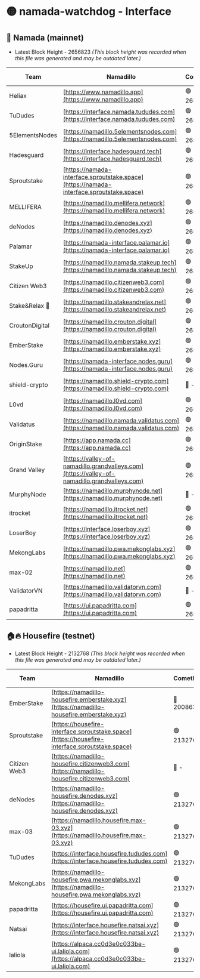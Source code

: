 # 🟡 namada-watchdog - Interface

## 🚀 Namada (mainnet)
- Latest Block Height - 2656823 *(This block height was recorded when this file was generated and may be outdated later.)*

| Team | Namadillo | CometBFT | Indexer | MASP Indexer |
|-|-|-|-|-|
| Heliax | [https://www.namadillo.app](https://www.namadillo.app) | 🟢 2656806 | 🟢 2656806 | 🟢 2656806 |
| TuDudes | [https://interface.namada.tududes.com](https://interface.namada.tududes.com) | 🟢 2656806 | 🟢 2656806 | 🟢 2656805 |
| 5ElementsNodes | [https://namadillo.5elementsnodes.com](https://namadillo.5elementsnodes.com) | 🟢 2656806 | 🟢 2656806 | 🟢 2656806 |
| Hadesguard | [https://interface.hadesguard.tech](https://interface.hadesguard.tech) | 🟢 2656807 | 🟢 2656807 | 🟢 2656807 |
| Sproutstake | [https://namada-interface.sproutstake.space](https://namada-interface.sproutstake.space) | 🟢 2656807 | 🟢 2656807 | 🟢 2656807 |
| MELLIFERA | [https://namadillo.mellifera.network](https://namadillo.mellifera.network) | 🟢 2656808 | 🟢 2656808 | 🟢 2656808 |
| deNodes | [https://namadillo.denodes.xyz](https://namadillo.denodes.xyz) | 🟢 2656809 | 🟢 2656809 | 🟢 2656809 |
| Palamar | [https://namada-interface.palamar.io](https://namada-interface.palamar.io) | 🟢 2656809 | 🟢 2656809 | 🟢 2656809 |
| StakeUp | [https://namadillo.namada.stakeup.tech](https://namadillo.namada.stakeup.tech) | 🟢 2656810 | 🟢 2656810 | 🟢 2656810 |
| Citizen Web3 | [https://namadillo.citizenweb3.com](https://namadillo.citizenweb3.com) | 🟢 2656811 | 🟢 2656810 | 🟢 2656811 |
| Stake&Relax 🦥 | [https://namadillo.stakeandrelax.net](https://namadillo.stakeandrelax.net) | 🟢 2656811 | 🟢 2656811 | 🟢 2656811 |
| CroutonDigital | [https://namadillo.crouton.digital](https://namadillo.crouton.digital) | 🟢 2656812 | 🟢 2656812 | 🟢 2656812 |
| EmberStake | [https://namadillo.emberstake.xyz](https://namadillo.emberstake.xyz) | 🟢 2656812 | 🟢 2656812 | 🟢 2656812 |
| Nodes.Guru | [https://namada-interface.nodes.guru](https://namada-interface.nodes.guru) | 🟢 2656812 | 🟢 2656812 | 🟢 2656813 |
| shield-crypto | [https://namadillo.shield-crypto.com](https://namadillo.shield-crypto.com) | 🔴 - | 🟡 2656671 | 🟡 2656671 |
| L0vd | [https://namadillo.l0vd.com](https://namadillo.l0vd.com) | 🟢 2656815 | 🟢 2656814 | 🟢 2656815 |
| Validatus | [https://namadillo.namada.validatus.com](https://namadillo.namada.validatus.com) | 🟢 2656816 | 🟢 2656816 | 🟢 2656815 |
| OriginStake | [https://app.namada.cc](https://app.namada.cc) | 🟢 2656816 | 🟢 2656816 | 🟢 2656816 |
| Grand Valley | [https://valley-of-namadillo.grandvalleys.com](https://valley-of-namadillo.grandvalleys.com) | 🟢 2656816 | 🟢 2656816 | 🟢 2656817 |
| MurphyNode | [https://namadillo.murphynode.net](https://namadillo.murphynode.net) | 🔴 - | 🔴 - | 🔴 - |
| itrocket | [https://namadillo.itrocket.net](https://namadillo.itrocket.net) | 🟢 2656819 | 🟢 2656819 | 🟢 2656819 |
| LoserBoy | [https://interface.loserboy.xyz](https://interface.loserboy.xyz) | 🟢 2656819 | 🟢 2656819 | 🟢 2656818 |
| MekongLabs | [https://namadillo.pwa.mekonglabs.xyz](https://namadillo.pwa.mekonglabs.xyz) | 🟢 2656820 | 🟢 2656820 | 🟢 2656820 |
| max-02 | [https://namadillo.net](https://namadillo.net) | 🟢 2656821 | 🟢 2656820 | 🟢 2656821 |
| ValidatorVN | [https://namadillo.validatorvn.com](https://namadillo.validatorvn.com) | 🔴 - | 🔴 - | 🔴 - |
| papadritta | [https://ui.papadritta.com](https://ui.papadritta.com) | 🟢 2656823 | 🟢 2656823 | 🟢 2656823 |

## 🏠🔥 Housefire (testnet)
- Latest Block Height - 2132768 *(This block height was recorded when this file was generated and may be outdated later.)*

| Team | Namadillo | CometBFT | Indexer | MASP Indexer |
|-|-|-|-|-|
| EmberStake | [https://namadillo-housefire.emberstake.xyz](https://namadillo-housefire.emberstake.xyz) | 🔴 2008636 | 🔴 - | 🔴 - |
| Sproutstake | [https://housefire-interface.sproutstake.space](https://housefire-interface.sproutstake.space) | 🟢 2132764 | 🟢 2132764 | 🟢 2132764 |
| Citizen Web3 | [https://namadillo-housefire.citizenweb3.com](https://namadillo-housefire.citizenweb3.com) | 🔴 - | 🟢 2132766 | 🟢 2132766 |
| deNodes | [https://namadillo-housefire.denodes.xyz](https://namadillo-housefire.denodes.xyz) | 🟢 2132766 | 🟢 2132766 | 🟢 2132766 |
| max-03 | [https://namadillo.housefire.max-03.xyz](https://namadillo.housefire.max-03.xyz) | 🟢 2132767 | 🟢 2132766 | 🟢 2132767 |
| TuDudes | [https://interface.housefire.tududes.com](https://interface.housefire.tududes.com) | 🟢 2132767 | 🟢 2132767 | 🟢 2132766 |
| MekongLabs | [https://namadillo-housefire.pwa.mekonglabs.xyz](https://namadillo-housefire.pwa.mekonglabs.xyz) | 🟢 2132767 | 🟢 2132767 | 🟢 2132767 |
| papadritta | [https://housefire.ui.papadritta.com](https://housefire.ui.papadritta.com) | 🟢 2132767 | 🟢 2132767 | 🟢 2132767 |
| Natsai | [https://interface.housefire.natsai.xyz](https://interface.housefire.natsai.xyz) | 🟢 2132768 | 🟢 2132768 | 🟢 2132768 |
| laliola | [https://alpaca.cc0d3e0c033be-ui.laliola.com](https://alpaca.cc0d3e0c033be-ui.laliola.com) | 🟢 2132768 | 🟢 2132768 | 🟢 2132768 |

